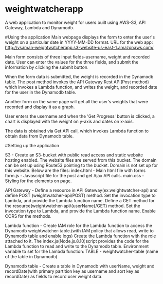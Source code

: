 # weightwatcherapp
A web application to monitor weight for users built using AWS-S3, API Gateway, Lambda and Dynamodb.

#Using the application
Main webpage displays the form to enter the user's weight on a particular date in YYYY-MM-DD format.
URL for the web app: http://vsaman-weightwatcherapp.s3-website-us-east-1.amazonaws.com/

Main form consists of three input fields-username, weight and recorded date. User can enter the values for the three fields, and submit the information by clicking the submit button.

When the form data is submitted, the weight is recorded in the Dynamodb table. The post method invokes the API Gateway Rest API(Post method) which invokes a Lambda function, and writes the weight, and recorded date for the user in the Dynamodb table.

Another form on the same page will get all the user's weights that were recorded and display it as a graph.

User enters the username and when the 'Get Progress' button is clicked, a chart is displayed with the weight on y-axis and dates on x-axis.

The data is obtained via Get API call, which invokes Lambda function to obtain data from Dynamodb table.

#Setting up the application

S3 - Create an S3-bucket with public read access and static website hosting enabled. The website files are served from this bucket.
The domain can be set up using Route53 pointing to the bucket. Domain is not set up for this website.
Below are the files:
index.html - Main html file with forms
form.js - Javascript file for the post and get Ajax API calls.
main.css - Styling for the elements on page.

API Gateway - Define a resource in API Gateway(ex:weightwatcher-api) and define POST (weightwatcher-api/POST) method. Set the invocation type to Lambda, and provide the Lambda function name.
Define a GET method for the resource(weightwatcher-api/{userName}/GET) method. Set the invocation type to Lambda, and provide the Lambda function name. Enable CORS for the methods.

Lambda function - Create IAM role for the Lambda function to access the Dynamodb weightwatcher-table.(with IAM policy that allows read, write to Dynamodb table and enable logs)
Create the Lambda function with the role attached to it. The index.js(Node.js.8.10)script provides the code for the Lambda function to read and write to the Dynamodb table.
Environment variable to set for the Lambda function:
TABLE - weightwatcher-table (name of the table in Dynamodb)

Dynamodb table - Create a table in Dynamodb with userName, weight and recordDate(with primary partition key as username and sort key as recordDate) as fields to record user weight data.
